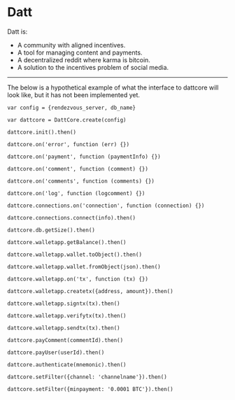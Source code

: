 Datt
====
Datt is:
- A community with aligned incentives.
- A tool for managing content and payments.
- A decentralized reddit where karma is bitcoin.
- A solution to the incentives problem of social media.

----------------------

The below is a hypothetical example of what the interface to dattcore will look
like, but it has not been implemented yet.
```
var config = {rendezvous_server, db_name}

var dattcore = DattCore.create(config)

dattcore.init().then()

dattcore.on('error', function (err) {})

dattcore.on('payment', function (paymentInfo) {})

dattcore.on('comment', function (comment) {})

dattcore.on('comments', function (comments) {})

dattcore.on('log', function (logcomment) {})

dattcore.connections.on('connection', function (connection) {})

dattcore.connections.connect(info).then()

dattcore.db.getSize().then()

dattcore.walletapp.getBalance().then()

dattcore.walletapp.wallet.toObject().then()

dattcore.walletapp.wallet.fromObject(json).then()

dattcore.walletapp.on('tx', function (tx) {})

dattcore.walletapp.createtx({address, amount}).then()

dattcore.walletapp.signtx(tx).then()

dattcore.walletapp.verifytx(tx).then()

dattcore.walletapp.sendtx(tx).then()

dattcore.payComment(commentId).then()

dattcore.payUser(userId).then()

dattcore.authenticate(mnemonic).then()

dattcore.setFilter({channel: 'channelname'}).then()

dattcore.setFilter({minpayment: '0.0001 BTC'}).then()
```
